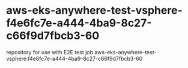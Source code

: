 # aws-eks-anywhere-test-vsphere-f4e6fc7e-a444-4ba9-8c27-c66f9d7fbcb3-60
repository for use with E2E test job aws-eks-anywhere-test-vsphere:f4e6fc7e-a444-4ba9-8c27-c66f9d7fbcb3-60
